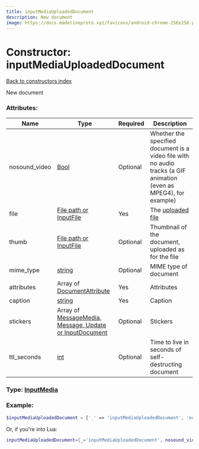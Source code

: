```yaml
---
title: inputMediaUploadedDocument
description: New document
image: https://docs.madelineproto.xyz/favicons/android-chrome-256x256.png
---
```

# Constructor: inputMediaUploadedDocument  
[Back to constructors index](index.md)



New document

### Attributes:

| Name     |    Type       | Required | Description |
|----------|---------------|----------|-------------|
|nosound\_video|[Bool](../types/Bool.md) | Optional|Whether the specified document is a video file with no audio tracks (a GIF animation (even as MPEG4), for example)|
|file|[File path or InputFile](../types/InputFile.md) | Yes|The [uploaded file](https://core.telegram.org/api/files)|
|thumb|[File path or InputFile](../types/InputFile.md) | Optional|Thumbnail of the document, uploaded as for the file|
|mime\_type|[string](../types/string.md) | Optional|MIME type of document|
|attributes|Array of [DocumentAttribute](../types/DocumentAttribute.md) | Yes|Attributes|
|caption|[string](../types/string.md) | Yes|Caption|
|stickers|Array of [MessageMedia, Message, Update or InputDocument](../types/InputDocument.md) | Optional|Stickers|
|ttl\_seconds|[int](../types/int.md) | Optional|Time to live in seconds of self-destructing document|



### Type: [InputMedia](../types/InputMedia.md)


### Example:

```php
$inputMediaUploadedDocument = ['_' => 'inputMediaUploadedDocument', 'nosound_video' => Bool, 'file' => InputFile, 'thumb' => InputFile, 'mime_type' => 'string', 'attributes' => [DocumentAttribute, DocumentAttribute], 'caption' => 'string', 'stickers' => [InputDocument, InputDocument], 'ttl_seconds' => int];
```  


Or, if you're into Lua:

```lua
inputMediaUploadedDocument={_='inputMediaUploadedDocument', nosound_video=Bool, file=InputFile, thumb=InputFile, mime_type='string', attributes={DocumentAttribute}, caption='string', stickers={InputDocument}, ttl_seconds=int}

```


